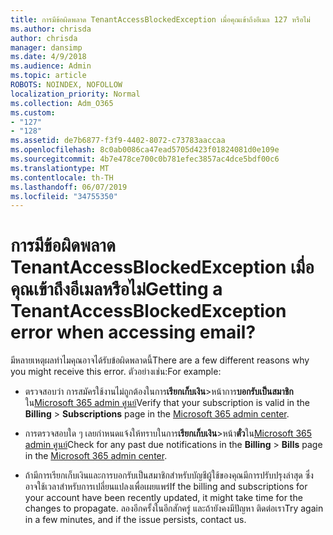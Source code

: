 ```yaml
---
title: การมีข้อผิดพลาด TenantAccessBlockedException เมื่อคุณเข้าถึงอีเมล 127 หรือไม่
ms.author: chrisda
author: chrisda
manager: dansimp
ms.date: 4/9/2018
ms.audience: Admin
ms.topic: article
ROBOTS: NOINDEX, NOFOLLOW
localization_priority: Normal
ms.collection: Adm_O365
ms.custom:
- "127"
- "128"
ms.assetid: de7b6877-f3f9-4402-8072-c73783aaccaa
ms.openlocfilehash: 8c0ab0086ca47ead5705d423f01824081d0e109e
ms.sourcegitcommit: 4b7e478ce700c0b781efec3857ac4dce5bdf00c6
ms.translationtype: MT
ms.contentlocale: th-TH
ms.lasthandoff: 06/07/2019
ms.locfileid: "34755350"
---
```

# <a name="getting-a-tenantaccessblockedexception-error-when-accessing-email"></a><span data-ttu-id="16826-102">การมีข้อผิดพลาด TenantAccessBlockedException เมื่อคุณเข้าถึงอีเมลหรือไม่</span><span class="sxs-lookup"><span data-stu-id="16826-102">Getting a TenantAccessBlockedException error when accessing email?</span></span>

<span data-ttu-id="16826-103">มีหลายเหตุผลทำไมคุณอาจได้รับข้อผิดพลาดนี้</span><span class="sxs-lookup"><span data-stu-id="16826-103">There are a few different reasons why you might receive this error.</span></span> <span data-ttu-id="16826-104">ตัวอย่างเช่น:</span><span class="sxs-lookup"><span data-stu-id="16826-104">For example:</span></span>

- <span data-ttu-id="16826-105">ตรวจสอบว่า การสมัครใช้งานไม่ถูกต้องในการ**เรียกเก็บเงิน**\>หน้าการ**บอกรับเป็นสมาชิก**ใน[Microsoft 365 admin ศูนย์](https://portal.office.com/adminportal/home#/subscriptions)</span><span class="sxs-lookup"><span data-stu-id="16826-105">Verify that your subscription is valid in the **Billing** \> **Subscriptions** page in the [Microsoft 365 admin center](https://portal.office.com/adminportal/home#/subscriptions).</span></span>

- <span data-ttu-id="16826-106">การตรวจสอบใด ๆ เลยกำหนดแจ้งให้ทราบในการ**เรียกเก็บเงิน**\>หน้า**ตั๋ว**ใน[Microsoft 365 admin ศูนย์](https://portal.office.com/adminportal/home#/billoverview)</span><span class="sxs-lookup"><span data-stu-id="16826-106">Check for any past due notifications in the **Billing** \> **Bills** page in the [Microsoft 365 admin center](https://portal.office.com/adminportal/home#/billoverview).</span></span>

- <span data-ttu-id="16826-107">ถ้ามีการเรียกเก็บเงินและการบอกรับเป็นสมาชิกสำหรับบัญชีผู้ใช้ของคุณมีการปรับปรุงล่าสุด ซึ่งอาจใช้เวลาสำหรับการเปลี่ยนแปลงเพื่อเผยแพร่</span><span class="sxs-lookup"><span data-stu-id="16826-107">If the billing and subscriptions for your account have been recently updated, it might take time for the changes to propagate.</span></span> <span data-ttu-id="16826-108">ลองอีกครั้งในอีกสักครู่ และถ้ายังคงมีปัญหา ติดต่อเรา</span><span class="sxs-lookup"><span data-stu-id="16826-108">Try again in a few minutes, and if the issue persists, contact us.</span></span>
